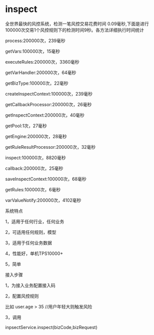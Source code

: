 # inspect

 全世界最快的风控系统，检测一笔风控交易花费时间 0.09毫秒,下面是进行100000次交易1个风控规则下的检测时间9秒。各方法详细执行时间统计
 
 process:200000次，239毫秒
 
 getVars:100000次，15毫秒
 
 executeRules:200000次，3360毫秒
 
 getVarHandler:200000次，64毫秒
 
 getBizType:100000次，22毫秒
 
 createInspectContext:100000次，239毫秒
 
 getCallbackProcessor:200000次，26毫秒
 
 getInspectContext:200000次，40毫秒
 
 getPool:1次，27毫秒
 
 getEngine:200000次，28毫秒
 
 getRuleResultProcessor:200000次，32毫秒
 
 inspect:100000次，8820毫秒
 
 callback:200000次，25毫秒
 
 saveInspectContext:100000次，68毫秒
 
 getRules:100000次，6毫秒
 
 varValueNotify:200000次，4102毫秒
 
 
 
 系统特点
 
1，适用于任何行业，任何业务

2，可适用任何规则，模型

3，适用于任何业务数据

4，性能好，单机TPS10000+

5，简单

接入步骤

1，为接入业务配置接入码

2，配置风控规则

比如  user.age >  35   //用户年轻大则触发风险

3，调用

inpsectService.inspect(bizCode,bizRequest)


 

